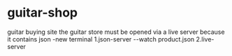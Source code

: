 # guitar-shop
guitar buying site 
the guitar store must be opened via a live server because it contains json
-new terminal
 1.json-server --watch product.json
 2.live-server
 

